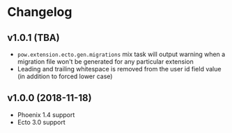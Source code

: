 # Changelog

## v1.0.1 (TBA)

* `pow.extension.ecto.gen.migrations` mix task will output warning when a migration file won't be generated for any particular extension
* Leading and trailing whitespace is removed from the user id field value (in addition to forced lower case)

## v1.0.0 (2018-11-18)

* Phoenix 1.4 support
* Ecto 3.0 support